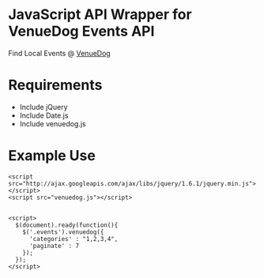 # JavaScript API Wrapper for VenueDog Events API 
Find Local Events @ [VenueDog](http://venuedog.com/)

# Requirements

* Include jQuery
* Include Date.js
* Include venuedog.js

# Example Use


```
<script src="http://ajax.googleapis.com/ajax/libs/jquery/1.6.1/jquery.min.js"></script>
<script src="venuedog.js"></script>


<script>
  $(document).ready(function(){
    $('.events').venuedog({
      'categories' : "1,2,3,4", 
      'paginate' : 7
    });
  });
</script>
```
